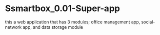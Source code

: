 # Ssmartbox_0.01-Super-app
this a web application that has 3 modules; office management app, social-network app, and  data storage module
